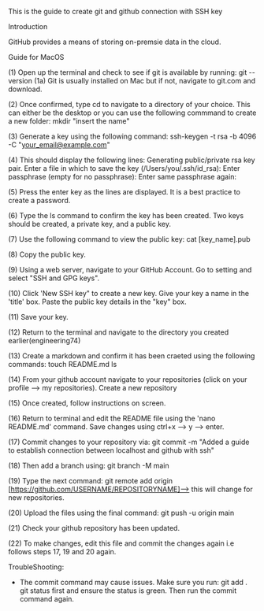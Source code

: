 This is the guide to create git and github connection with SSH key

Introduction

GitHub provides a means of storing on-premsie data in the cloud. 

Guide for MacOS

(1) Open up the terminal and check to see if git is available by running:
	git --version
(1a) Git is usually installed on Mac but if not, navigate to git.com and download.

(2) Once confirmed, type cd to navigate to a directory of your choice. This can either be the desktop or you can use the following commmand to create a new folder:
	mkdir "insert the name"
 
(3) Generate a key using the following command:
	ssh-keygen -t rsa -b 4096 -C "your_email@example.com"

(4) This should display the following lines:
	Generating public/private rsa key pair.
	Enter a file in which to save the key (/Users/you/.ssh/id_rsa):
	Enter passphrase (empty for no passphrase): 
	Enter same passphrase again:
  
(5) Press the enter key as the lines are displayed. It is a best practice to create a password.

(6) Type the ls command to confirm the key has been created. Two keys should be created, a private key, and a public key. 

(7) Use the following command to view the public key:
	cat [key_name].pub

(8) Copy the public key.

(9) Using a web server, navigate to your GitHub Account. Go to setting and select "SSH and GPG keys".

(10) Click 'New SSH key" to create a new key. Give your key a name in the 'title' box. Paste the public key details in the "key" box.  

(11) Save your key.

(12) Return to the terminal and navigate to the directory you created earlier(engineering74)

(13) Create a markdown and confirm it has been craeted using the following commands:
	touch README.md
 	ls

(14) From your github account navigate to your repositories (click on your profile --> my repositories). Create a new repository 

(15) Once created, follow instructions on screen. 

(16) Return to terminal and  edit the README file using the 'nano README.md' command. Save changes using ctrl+x --> y --> enter.

(17) Commit changes to your repository via:
	git commit -m "Added a guide to establish connection between localhost and github with ssh"

(18) Then add a branch using:
	git branch -M main

(19) Type the next command:
	 git remote add origin [https://github.com/USERNAME/REPOSITORYNAME]--> this will change for new repositories.

(20) Upload the files using the final command:
	git push -u origin main	

(21) Check your github repository has been updated.

(22) To make changes, edit this file and commit the changes again i.e follows steps 17, 19 and 20 again. 


TroubleShooting:
 * The commit command may cause issues. Make sure you run:
	git add .
	git status 
first and ensure the status is green. Then run the commit command again.

